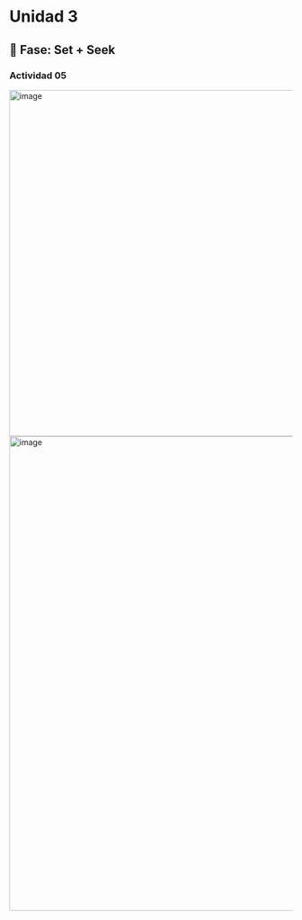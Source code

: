 # Unidad 3

## 🔎 Fase: Set + Seek

### Actividad 05

<img width="935" height="616" alt="image" src="https://github.com/user-attachments/assets/e3040455-aa71-4d96-9009-8c42791a7f36" />

<img width="645" height="844" alt="image" src="https://github.com/user-attachments/assets/e78f8304-471f-44bd-aeaa-0ef47f570221" />
